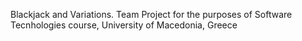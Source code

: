 Blackjack and Variations. Team Project for the purposes of Software Tecnhologies course, University of Macedonia, Greece
